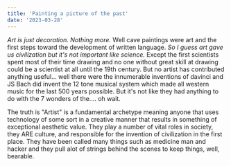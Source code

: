 ```yaml
---
title: 'Painting a picture of the past'
date: '2023-03-28'
---
```


*Art is just decoration. Nothing more.* Well cave paintings were art and the
first steps toward the development of written language. *So I guess art gave us civilization but it's
not important like science.* Except the first scientists spent most of their time drawing and no one
without great skill at drawing could be a scientist at all until the 19th century. But no artist has
contributed anything useful... well there were the innumerable inventions of davinci and JS Bach did 
invent the 12 tone musical system which made all western music for the last 500 years possible. But it's 
not like they had anything to do with the 7 wonders of the.... oh wait.

The truth is "Artist" is a fundamental archetype meaning anyone that uses technology of some sort in a 
creative manner that results in something of exceptional aesthetic value. They play a number of vital 
roles in society, they ARE culture, and responsible for the invention of civilization in the first place.
They have been called many things such as medicine man and hacker and they pull alot of strings behind 
the scenes to keep things, well, bearable.
